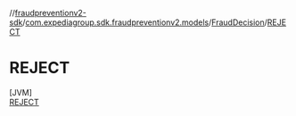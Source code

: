 //[fraudpreventionv2-sdk](../../../../index.md)/[com.expediagroup.sdk.fraudpreventionv2.models](../../index.md)/[FraudDecision](../index.md)/[REJECT](index.md)

# REJECT

[JVM]\
[REJECT](index.md)

